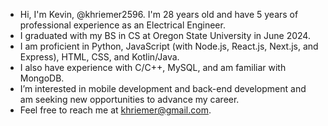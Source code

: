 - Hi, I'm Kevin, @khriemer2596. I'm 28 years old and have 5 years of professional experience as an Electrical Engineer.
- I graduated with my BS in CS at Oregon State University in June 2024.
- I am proficient in Python, JavaScript (with Node.js, React.js, Next.js, and Express), HTML, CSS, and Kotlin/Java.
- I also have experience with C/C++, MySQL, and am familiar with MongoDB.
- I’m interested in mobile development and back-end development and am seeking new opportunities to advance my career.
- Feel free to reach me at khriemer@gmail.com.

<!---
khreems88/khreems88 is a ✨ special ✨ repository because its `README.md` (this file) appears on your GitHub profile.
You can click the Preview link to take a look at your changes.
--->
